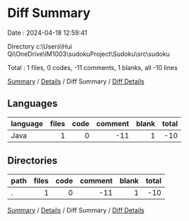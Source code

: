 # Diff Summary

Date : 2024-04-18 12:59:41

Directory c:\\Users\\Hui Qi\\OneDrive\\IM1003\\sudokuProject\\Sudoku\\src\\sudoku

Total : 1 files,  0 codes, -11 comments, 1 blanks, all -10 lines

[Summary](results.md) / [Details](details.md) / Diff Summary / [Diff Details](diff-details.md)

## Languages
| language | files | code | comment | blank | total |
| :--- | ---: | ---: | ---: | ---: | ---: |
| Java | 1 | 0 | -11 | 1 | -10 |

## Directories
| path | files | code | comment | blank | total |
| :--- | ---: | ---: | ---: | ---: | ---: |
| . | 1 | 0 | -11 | 1 | -10 |

[Summary](results.md) / [Details](details.md) / Diff Summary / [Diff Details](diff-details.md)